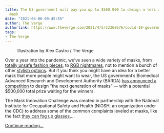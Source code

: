 ```yaml
---
title: The US government will pay you up to $500,000 to design a less annoying face
  mask
date: "2021-04-06 00:45:55"
author: The Verge
authorlink: https://www.theverge.com/2021/4/5/22368676/covid-19-government-better-mask-contest-500k-prize-cdc
tags:
- The-Verge
---
```

<figure>
      <img alt="" src="https://cdn.vox-cdn.com/thumbor/XwtLje0nixN-XOkSgsl20xgvbfc=/0x0:2040x1360/1310x873/cdn.vox-cdn.com/uploads/chorus_image/image/69081043/acastro_200512_1777_faceMask_0002.0.0.jpg" />
        <figcaption>Illustration by Alex Castro / The Verge</figcaption>
    </figure>

  <p id="rGLgK4">Over a year into the pandemic, we’ve seen a wide variety of masks, from <a href="https://www.theverge.com/2020/7/10/21318991/etsy-mesh-masks-coronavirus-poor-protection">totally unsafe fashion pieces</a>, to <a href="https://www.theverge.com/2021/1/12/22221344/razer-project-hazel-n95-respirator-mask-coronavirus-chroma-rgb-concept">RGB nightmares</a>, not to mention a bunch of other <a href="https://www.theverge.com/22174639/masks-fashion-etsy-baggu-vida-covid-19">stylish options</a>. But if you think you might have an idea for a better mask that more people might want to wear, the US government’s Biomedical Advanced Research and Development Authority (BARDA) <a href="https://www.challenge.gov/challenge/mask-innovation-challenge/">has announced a competition</a> to design “the next generation of masks” — with a potential $500,000 total prize waiting for the winners.</p>
<p id="NR33zk">The Mask Innovation Challenge was created in partnership with the National Institute for Occupational Safety and Health (NIOSH, an organization under the CDC) to address some of the common complaints leveled at masks, like the fact <a href="https://www.theverge.com/21301830/face-mask-glasses-fogging-how-to-stop-clear">they can fog up glasses</a>,...</p>
  <p>
    <a href="https://www.theverge.com/2021/4/5/22368676/covid-19-government-better-mask-contest-500k-prize-cdc">Continue reading&hellip;</a>
  </p>